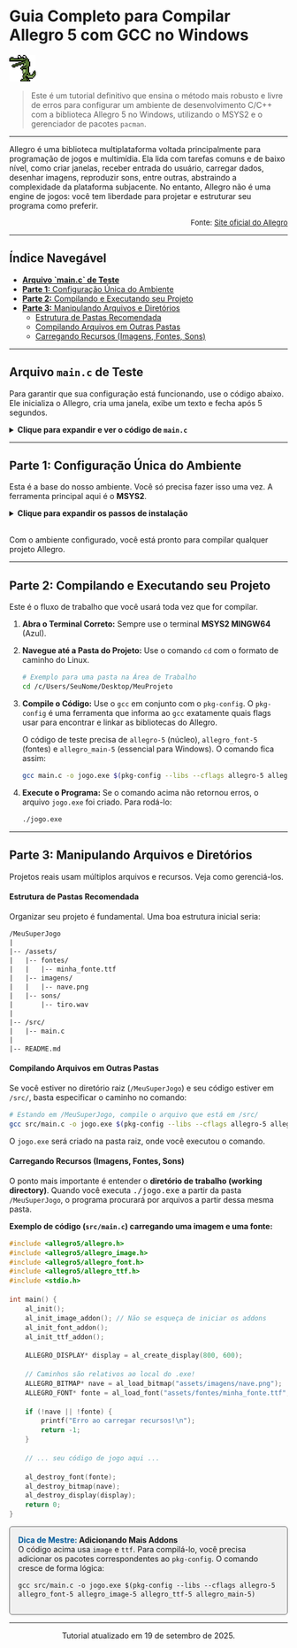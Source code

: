 # Guia Completo para Compilar Allegro 5 com GCC no Windows

![alt text](allegro/assets/image.png)

> Este é um tutorial definitivo que ensina o método mais robusto e livre de erros para configurar um ambiente de desenvolvimento C/C++ com a biblioteca Allegro 5 no Windows, utilizando o MSYS2 e o gerenciador de pacotes `pacman`.

---

Allegro é uma biblioteca multiplataforma voltada principalmente para programação de jogos e multimídia. Ela lida com tarefas comuns e de baixo nível, como criar janelas, receber entrada do usuário, carregar dados, desenhar imagens, reproduzir sons, entre outras, abstraindo a complexidade da plataforma subjacente. No entanto, Allegro não é uma engine de jogos: você tem liberdade para projetar e estruturar seu programa como preferir.

<p style="font-size: 0.95em; text-align: right;">Fonte: <a href="https://liballeg.org/" target="_blank">Site oficial do Allegro</a></p>

---

### <h2 id="indice">Índice Navegável</h2>

<ul>
  <li><a href="#arquivo-teste"><strong>Arquivo `main.c` de Teste</strong></a></li>
  <li><a href="#parte-1"><strong>Parte 1:</strong> Configuração Única do Ambiente</a></li>
  <li><a href="#parte-2"><strong>Parte 2:</strong> Compilando e Executando seu Projeto</a></li>
  <li><a href="#parte-3"><strong>Parte 3:</strong> Manipulando Arquivos e Diretórios</a>
    <ul>
      <li><a href="#estrutura-pastas">Estrutura de Pastas Recomendada</a></li>
      <li><a href="#compilando-arquivos">Compilando Arquivos em Outras Pastas</a></li>
      <li><a href="#carregando-recursos">Carregando Recursos (Imagens, Fontes, Sons)</a></li>
    </ul>
  </li>
</ul>

---

### <h2 id="arquivo-teste">Arquivo `main.c` de Teste</h2>

Para garantir que sua configuração está funcionando, use o código abaixo. Ele inicializa o Allegro, cria uma janela, exibe um texto e fecha após 5 segundos.

<details>
  <summary><strong>Clique para expandir e ver o código de <code>main.c</code></strong></summary>

  ```c
  #include <stdio.h>
  #include <allegro5/allegro.h>
  #include <allegro5/allegro_font.h> // Addon de fonte

  int main() {
      // Inicializa o Allegro e o addon de fonte
      if (!al_init()) {
          printf("Falha ao inicializar o Allegro!\n");
          return -1;
      }

      if (!al_init_font_addon()) {
          printf("Falha ao inicializar o addon de fonte!\n");
          return -1;
      }

      // Cria a janela
      ALLEGRO_DISPLAY* display = al_create_display(800, 600);
      if (!display) {
          printf("Falha ao criar a janela!\n");
          return -1;
      }
      
      ALLEGRO_FONT* font = al_create_builtin_font();
      if (!font) {
          printf("Falha ao criar a fonte!\n");
          al_destroy_display(display);
          return -1;
      }

      // Limpa a tela com uma cor
      al_clear_to_color(al_map_rgb(50, 10, 70));

      // Desenha o texto
      al_draw_text(font, al_map_rgb(255, 255, 255), 400, 300, ALLEGRO_ALIGN_CENTER, "Allegro Funciona!");

      // Mostra na tela
      al_flip_display();

      // Espera 5 segundos
      al_rest(5.0);

      // Limpa a memória
      al_destroy_font(font);
      al_destroy_display(display);

      return 0;
  }
  ```
</details>

---

### <h2 id="parte-1">Parte 1: Configuração Única do Ambiente</h2>

Esta é a base do nosso ambiente. Você só precisa fazer isso uma vez. A ferramenta principal aqui é o **MSYS2**.

<details>
  <summary><strong>Clique para expandir os passos de instalação</strong></summary>

  <h4>1.1 Instalar o MSYS2 e Atualizar</h4>
  <ol>
    <li>Vá para o site oficial: <a href="https://www.msys2.org/" target="_blank">https://www.msys2.org/</a> e baixe o instalador.</li>
    <li>Instale seguindo as instruções padrão.</li>
    <li>Ao final, abra o terminal <strong>MSYS2 MSYS</strong> (geralmente com ícone roxo). Use este terminal <strong>apenas para a atualização inicial do sistema</strong>.</li>
  <p align="center"><img src="allegro/assets/MSYS.png" alt="MSYS2 MSYS"></p>
    <li>Execute o comando <code>pacman -Syu</code>.</li>
  </ol>
  
  <div style="border: 2px solid red; border-radius: 5px; padding: 15px; background-color: #fff0f0;">
    <strong style="color: red;">AVISO IMPORTANTE:</strong> Durante o comando <code>pacman -Syu</code>, é normal que o terminal peça para ser fechado no meio do processo. Se isso acontecer, <strong>feche a janela, abra o mesmo terminal MSYS2 MSYS novamente e execute o comando <code>pacman -Syu</code> mais uma vez</strong> para garantir que a atualização seja concluída.
  </div>

  <h4>1.2 Instalar o Compilador GCC e o Allegro 5</h4>

  <ol>
    <li><strong>A partir de agora, para todo o resto, use sempre o terminal <strong>MSYS2 MINGW64</strong> (geralmente com ícone azul).</strong> Ele é a sua bancada de trabalho principal para programar.</li>
  <p align="center"><img src="allegro/assets/MINGW64.png" alt="MSYS2 MINGW64"></p>
    <li>Execute o comando abaixo para instalar de uma só vez o compilador, as ferramentas e a biblioteca Allegro 5:
      <pre><code>pacman -S --needed base-devel mingw-w64-x86_64-toolchain mingw-w64-x86_64-pkg-config mingw-w64-x86_64-allegro</code></pre>
      O <code>pacman</code> cuidará de todas as dependências automaticamente.
    </li>
  </ol>
</details>

<br>

Com o ambiente configurado, você está pronto para compilar qualquer projeto Allegro.

---

### <h2 id="parte-2">Parte 2: Compilando e Executando seu Projeto</h2>

Este é o fluxo de trabalho que você usará toda vez que for compilar.

1.  **Abra o Terminal Correto:** Sempre use o terminal **MSYS2 MINGW64** (Azul).

2.  **Navegue até a Pasta do Projeto:** Use o comando `cd` com o formato de caminho do Linux.
    ```bash
    # Exemplo para uma pasta na Área de Trabalho
    cd /c/Users/SeuNome/Desktop/MeuProjeto
    ```

3.  **Compile o Código:** Use o `gcc` em conjunto com o `pkg-config`. O `pkg-config` é uma ferramenta que informa ao `gcc` exatamente quais flags usar para encontrar e linkar as bibliotecas do Allegro.
    
    O código de teste precisa de `allegro-5` (núcleo), `allegro_font-5` (fontes) e `allegro_main-5` (essencial para Windows). O comando fica assim:
    ```bash
    gcc main.c -o jogo.exe $(pkg-config --libs --cflags allegro-5 allegro_font-5 allegro_main-5)
    ```

4.  **Execute o Programa:** Se o comando acima não retornou erros, o arquivo `jogo.exe` foi criado. Para rodá-lo:
    ```bash
    ./jogo.exe
    ```

---

### <h2 id="parte-3">Parte 3: Manipulando Arquivos e Diretórios</h2>

Projetos reais usam múltiplos arquivos e recursos. Veja como gerenciá-los.

<h4 id="estrutura-pastas">Estrutura de Pastas Recomendada</h4>

Organizar seu projeto é fundamental. Uma boa estrutura inicial seria:
```
/MeuSuperJogo
|
|-- /assets/
|   |-- fontes/
|   |   |-- minha_fonte.ttf
|   |-- imagens/
|   |   |-- nave.png
|   |-- sons/
|       |-- tiro.wav
|
|-- /src/
|   |-- main.c
|
|-- README.md
```

<h4 id="compilando-arquivos">Compilando Arquivos em Outras Pastas</h4>

Se você estiver no diretório raiz (`/MeuSuperJogo`) e seu código estiver em `/src/`, basta especificar o caminho no comando:

```bash
# Estando em /MeuSuperJogo, compile o arquivo que está em /src/
gcc src/main.c -o jogo.exe $(pkg-config --libs --cflags allegro-5 allegro_font-5 allegro_main-5)
```
O `jogo.exe` será criado na pasta raiz, onde você executou o comando.

<h4 id="carregando-recursos">Carregando Recursos (Imagens, Fontes, Sons)</h4>

O ponto mais importante é entender o **diretório de trabalho (working directory)**. Quando você executa <kbd>./jogo.exe</kbd> a partir da pasta `/MeuSuperJogo`, o programa procurará por arquivos a partir dessa mesma pasta.

**Exemplo de código (`src/main.c`) carregando uma imagem e uma fonte:**

```c
#include <allegro5/allegro.h>
#include <allegro5/allegro_image.h>
#include <allegro5/allegro_font.h>
#include <allegro5/allegro_ttf.h>
#include <stdio.h>

int main() {
    al_init();
    al_init_image_addon(); // Não se esqueça de iniciar os addons
    al_init_font_addon();
    al_init_ttf_addon();

    ALLEGRO_DISPLAY* display = al_create_display(800, 600);
    
    // Caminhos são relativos ao local do .exe!
    ALLEGRO_BITMAP* nave = al_load_bitmap("assets/imagens/nave.png");
    ALLEGRO_FONT* fonte = al_load_font("assets/fontes/minha_fonte.ttf", 32, 0);

    if (!nave || !fonte) {
        printf("Erro ao carregar recursos!\n");
        return -1;
    }

    // ... seu código de jogo aqui ...
    
    al_destroy_font(fonte);
    al_destroy_bitmap(nave);
    al_destroy_display(display);
    return 0;
}
```

<div style="border: 1px solid #666; border-radius: 5px; padding: 15px; background-color: #f0f0f0;">
  <strong><span style="color: #005a9c;">Dica de Mestre:</span> Adicionando Mais Addons</strong><br>
  O código acima usa <code>image</code> e <code>ttf</code>. Para compilá-lo, você precisa adicionar os pacotes correspondentes ao <code>pkg-config</code>. O comando cresce de forma lógica:
  <pre><code>gcc src/main.c -o jogo.exe $(pkg-config --libs --cflags allegro-5 allegro_font-5 allegro_image-5 allegro_ttf-5 allegro_main-5)</code></pre>
</div>

<hr>
<p align="center">Tutorial atualizado em 19 de setembro de 2025.</p>
